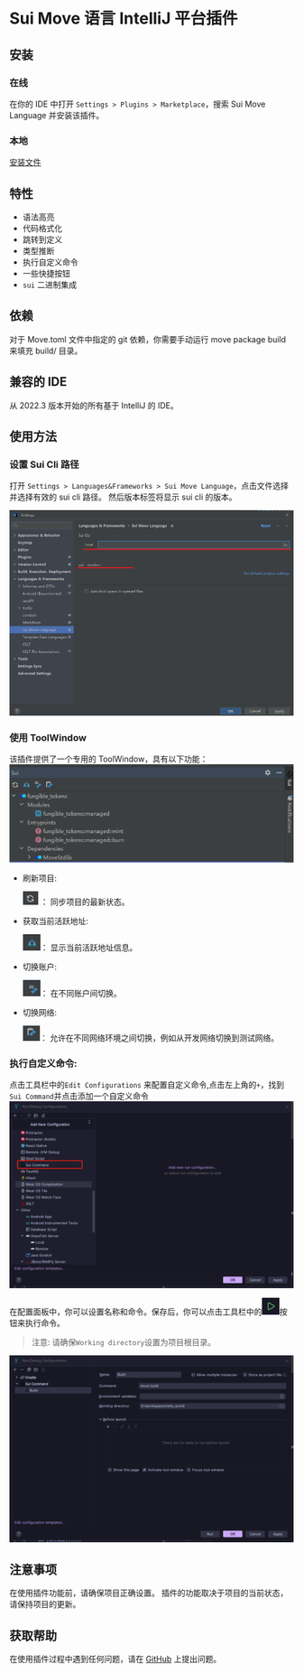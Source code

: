 # Sui Move 语言 IntelliJ 平台插件

## 安装

### 在线
在你的 IDE 中打开 `Settings > Plugins > Marketplace`，搜索 Sui Move Language 并安装该插件。

### 本地

[安装文件](./resources/intellij-sui-move-1.0.0.223.zip)

## 特性

- 语法高亮
- 代码格式化
- 跳转到定义
- 类型推断
- 执行自定义命令
- 一些快捷按钮
- `sui` 二进制集成

## 依赖

对于 Move.toml 文件中指定的 git 依赖，你需要手动运行 move package build 来填充 build/ 目录。

## 兼容的 IDE

从 2022.3 版本开始的所有基于 IntelliJ 的 IDE。

## 使用方法

### 设置 Sui Cli 路径

打开 `Settings > Languages&Frameworks > Sui Move Language`，点击文件选择并选择有效的 sui cli 路径。
然后版本标签将显示 sui cli 的版本。

![img.png](docs/static/select-sui-path.png)

### 使用 ToolWindow

该插件提供了一个专用的 ToolWindow，具有以下功能：
![img.png](docs/static/init.png)

- 刷新项目:

  ![img.png](docs/static/img.png) ： 同步项目的最新状态。

- 获取当前活跃地址:

  ![img_1.png](docs/static/img_1.png)： 显示当前活跃地址信息。

- 切换账户:

  ![img_2.png](docs/static/img_2.png)： 在不同账户间切换。

- 切换网络:

  ![img_3.png](docs/static/img_3.png)： 允许在不同网络环境之间切换，例如从开发网络切换到测试网络。

### 执行自定义命令:

点击工具栏中的`Edit Configurations` 来配置自定义命令,点击左上角的`+`，找到`Sui Command`并点击添加一个自定义命令
![img.png](docs/static/add-configure.png)

在配置面板中，你可以设置名称和命令。保存后，你可以点击工具栏中的![img_2.png](docs/static/run-button.png)按钮来执行命令。

> 注意: 请确保`Working directory`设置为项目根目录。

![img_1.png](docs/static/configure-panel.png)

## 注意事项

在使用插件功能前，请确保项目正确设置。
插件的功能取决于项目的当前状态，请保持项目的更新。

## 获取帮助

在使用插件过程中遇到任何问题，请在 [GitHub](http://github.com/moveFuns/intellij-move) 上提出问题。